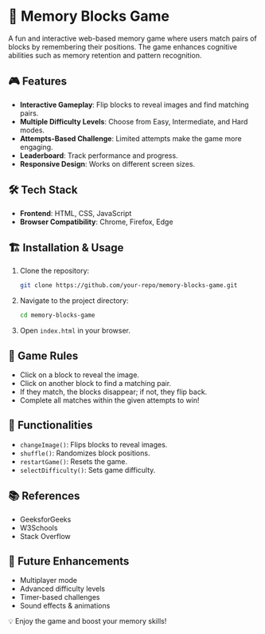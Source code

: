 # 🧠 Memory Blocks Game

A fun and interactive web-based memory game where users match pairs of blocks by remembering their positions. The game enhances cognitive abilities such as memory retention and pattern recognition.

## 🎮 Features

- **Interactive Gameplay**: Flip blocks to reveal images and find matching pairs.
- **Multiple Difficulty Levels**: Choose from Easy, Intermediate, and Hard modes.
- **Attempts-Based Challenge**: Limited attempts make the game more engaging.
- **Leaderboard**: Track performance and progress.
- **Responsive Design**: Works on different screen sizes.

## 🛠️ Tech Stack

- **Frontend**: HTML, CSS, JavaScript
- **Browser Compatibility**: Chrome, Firefox, Edge

## 🏗️ Installation & Usage

1. Clone the repository:
   ```sh
   git clone https://github.com/your-repo/memory-blocks-game.git
   ```
2. Navigate to the project directory:
   ```sh
   cd memory-blocks-game
   ```
3. Open `index.html` in your browser.

## 📜 Game Rules

- Click on a block to reveal the image.
- Click on another block to find a matching pair.
- If they match, the blocks disappear; if not, they flip back.
- Complete all matches within the given attempts to win!

## 📌 Functionalities

- `changeImage()`: Flips blocks to reveal images.
- `shuffle()`: Randomizes block positions.
- `restartGame()`: Resets the game.
- `selectDifficulty()`: Sets game difficulty.

## 📚 References

- GeeksforGeeks
- W3Schools
- Stack Overflow

## 🚀 Future Enhancements

- Multiplayer mode
- Advanced difficulty levels
- Timer-based challenges
- Sound effects & animations

💡 Enjoy the game and boost your memory skills!

